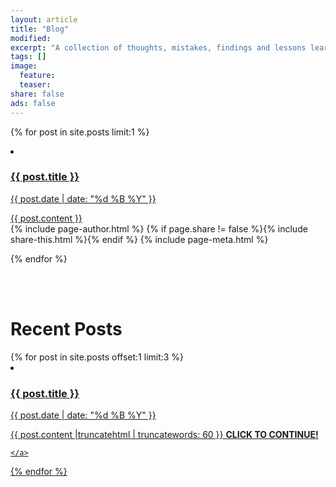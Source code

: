 ```yaml
---
layout: article
title: "Blog"
modified:
excerpt: "A collection of thoughts, mistakes, findings and lessons learned along the way."
tags: []
image:
  feature:
  teaser:
share: false
ads: false
---
```



{% for post in site.posts limit:1 %}
  <li>
    <a href="{{ post.url }}">
    <h3 class="brand-blue">{{ post.title }}</h3>
    <p class="blogdate">{{ post.date | date: "%d %B %Y" }}</p>
    <div>{{ post.content }}</div>
    </a>
  </li>

  <footer class="page-footer">
  {% include page-author.html %}
    {% if page.share != false %}{% include share-this.html %}{% endif %}
    {% include page-meta.html %}
  </footer><!-- /.footer -->

{% endfor %}

<br> 
<br>

<h1>Recent Posts</h1>
{% for post in site.posts offset:1 limit:3 %}
  <li>
    <a href="{{ post.url }}">
    <h3 class="brand-blue">{{ post.title }}</h3>
    <p class="blogdate">{{ post.date | date: "%d %B %Y" }}</p>
    <div>{{ post.content |truncatehtml | truncatewords: 60 }}
    <b> CLICK TO CONTINUE! </b>
    </div>
    
    </a>
  </li>
{% endfor %}

